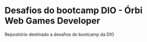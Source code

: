 # Desafios do bootcamp DIO - Órbi Web Games Developer
Repositório destinado a desafios do bootcamp da DIO
